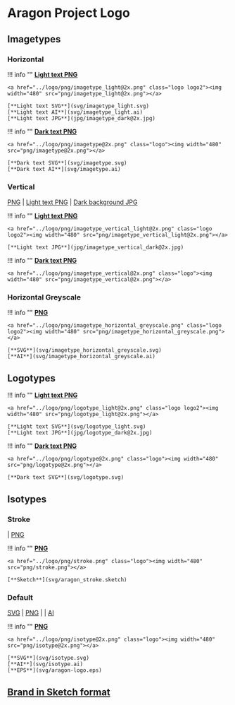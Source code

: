 # Aragon Project Logo

## Imagetypes

### Horizontal

!!! info ""
    **[Light text PNG](png/imagetype_light@2x.png)**

    <a href="../logo/png/imagetype_light@2x.png" class="logo logo2"><img width="480" src="png/imagetype_light@2x.png"></a>

    [**Light text SVG**](svg/imagetype_light.svg)  
    [**Light text AI**](svg/imagetype_light.ai)  
    [**Light text JPG**](jpg/imagetype_dark@2x.jpg)

!!! info ""
    **[Dark text PNG](png/imagetype@2x.png)**

    <a href="../logo/png/imagetype@2x.png" class="logo"><img width="480" src="png/imagetype@2x.png"></a>

    [**Dark text SVG**](svg/imagetype.svg)  
    [**Dark text AI**](svg/imagetype.ai)  

### Vertical
[PNG](png/@2x.png) | [Light text PNG](png/@2x.png) | [Dark background JPG]()

!!! info ""
    **[Light text PNG](png/imagetype_vertical_light@2x.png)**

    <a href="../logo/png/imagetype_vertical_light@2x.png" class="logo logo2"><img width="480" src="png/imagetype_vertical_light@2x.png"></a>

    [**Light text JPG**](jpg/imagetype_vertical_dark@2x.jpg)

!!! info ""
    **[Dark text PNG](png/imagetype_vertical@2x.png)**

    <a href="../logo/png/imagetype_vertical@2x.png" class="logo"><img width="480" src="png/imagetype_vertical@2x.png"></a>

### Horizontal Greyscale

!!! info ""
    **[PNG](png/imagetype_horizontal_greyscale.png)**

    <a href="../logo/png/imagetype_horizontal_greyscale.png" class="logo logo2"><img width="480" src="png/imagetype_horizontal_greyscale.png"></a>

    [**SVG**](svg/imagetype_horizontal_greyscale.svg)  
    [**AI**](svg/imagetype_horizontal_greyscale.ai)

## Logotypes

!!! info ""
    **[Light text PNG](png/logotype_light@2x.png)**

    <a href="../logo/png/logotype_light@2x.png" class="logo logo2"><img width="480" src="png/logotype_light@2x.png"></a>

    [**Light text SVG**](svg/logotype_light.svg)  
    [**Light text JPG**](jpg/logotype_dark@2x.jpg)

!!! info ""
    **[Dark text PNG](png/logotype@2x.png)**

    <a href="../logo/png/logotype@2x.png" class="logo"><img width="480" src="png/logotype@2x.png"></a>

    [**Dark text SVG**](svg/logotype.svg)

## Isotypes
### Stroke
[](svg/) | [PNG](png/.png)

!!! info ""
    **[PNG](png/stroke.png)**

    <a href="../logo/png/stroke.png" class="logo"><img width="480" src="png/stroke.png"></a>

    [**Sketch**](svg/aragon_stroke.sketch)

### Default
[SVG](svg/.svg) | [PNG](png/@2x.png) | [](svg/.eps) | [AI](svg/.ai)

!!! info ""
    **[PNG](png/isotype@2x.png)**

    <a href="../logo/png/isotype@2x.png" class="logo"><img width="480" src="png/isotype@2x.png"></a>

    [**SVG**](svg/isotype.svg)  
    [**AI**](svg/isotype.ai)  
    [**EPS**](svg/aragon-logo.eps)

## [Brand in Sketch format](brand.sketch)
